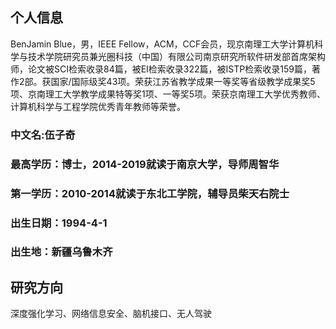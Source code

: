 ## 个人信息  
BenJamin Blue，男，IEEE Fellow，ACM，CCF会员，现京南理工大学计算机科学与技术学院研究员兼光圈科技（中国）有限公司南京研究所软件研发部首席架构师，论文被SCI检索收录84篇，被EI检索收录322篇，被ISTP检索收录159篇，著作2部。获国家/国际级奖43项。荣获江苏省教学成果一等奖等省级教学成果奖5项、京南理工大学教学成果特等奖1项、一等奖5项。荣获京南理工大学优秀教师、计算机科学与工程学院优秀青年教师等荣誉。
### 中文名:伍子奇  
### 最高学历：博士，2014-2019就读于南京大学，导师周智华  
### 第一学历：2010-2014就读于东北工学院，辅导员柴天右院士  
### 出生日期：1994-4-1  
### 出生地：新疆乌鲁木齐  

## 研究方向  
深度强化学习、网络信息安全、脑机接口、无人驾驶
